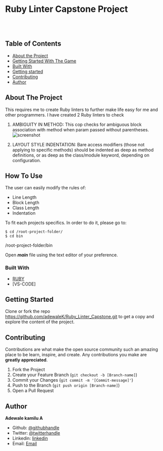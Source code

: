 # Ruby Linter Capstone Project


<br />
 
<br> 

## Table of Contents

* [About the Project](#About-The-Project)
* [Getting Started With The Game](#How-To-Use)
* [Built With](#Built-With)
* [Getting started](#Getting-Started)
* [Contributing](#contributing)
* [Author](#Author)


<!-- ABOUT THE PROJECT -->
## About The Project

This requires me to create Ruby linters to further make life easy for me and other programmers. I have created 2 Ruby linters to check

1. AMBIGUITY IN METHOD: This cop checks for ambiguous block association with method when param passed without parentheses.
   ![screenshot](images/Full_Small_SC.jpg)

2. LAYOUT STYLE INDENTATION: Bare access modifiers (those not applying to specific methods) should be indented as deep as method definitions, or as deep as the class/module keyword, depending on configuration.

## How To Use

The user can easily modify the rules of:

- Line Length
- Block Length
- Class Length
- Indentation

To fit each projects specifics. In order to do it, please go to:

```
$ cd /root-project-folder/
$ cd bin
```

/root-project-folder/bin

Open **_main_** file using the text editor of your preference.

### Built With

* [RUBY](https://ruby-doc.org/)
* [VS-CODE]

<!-- GETTING STARTED -->
## Getting Started

Clone or fork the repo <https://github.com/adewaleK/Ruby_Linter_Capstone.git> to get a copy and explore the content of the project.


<!-- CONTRIBUTING -->
## Contributing

Contributions are what make the open source community such an amazing place to be learn, inspire, and create. Any contributions you make are **greatly appreciated**.

1. Fork the Project
2. Create your Feature Branch (`git checkout -b [Branch-name]`)
3. Commit your Changes (`git commit -m '[Commit-message]'`)
4. Push to the Branch (`git push origin [Branch-name]`)
5. Open a Pull Request

## Author

**Adewale kamilu A**  
* Github: [@githubhandle](https://github.com/adewaleK)
* Twitter: [@twitterhandle](https://twitter.com/twitterhandle)
* Linkedin: [linkedin](https://linkedin.com/linkedinhandle)
* Email: [Email](devkamilnaija@gmail.com)
